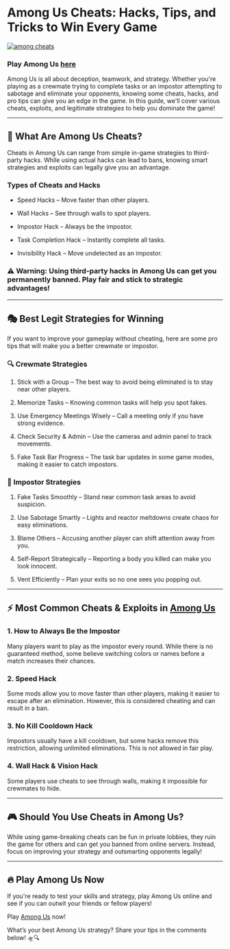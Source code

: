 # Among Us Cheats: Hacks, Tips, and Tricks to Win Every Game

[![among cheats](https://github.com/user-attachments/assets/4c4b5644-50b5-4e85-8898-ea0312aa5a8d)](https://amongus-online.io/)

### Play Among Us [here](https://amongus-online.io/)

Among Us is all about deception, teamwork, and strategy. Whether you're playing as a crewmate trying to complete tasks or an impostor attempting to sabotage and eliminate your opponents, knowing some cheats, hacks, and pro tips can give you an edge in the game. In this guide, we'll cover various cheats, exploits, and legitimate strategies to help you dominate the game!

---
## 🚀 What Are Among Us Cheats?

Cheats in Among Us can range from simple in-game strategies to third-party hacks. While using actual hacks can lead to bans, knowing smart strategies and exploits can legally give you an advantage.

### Types of Cheats and Hacks

- Speed Hacks – Move faster than other players.

- Wall Hacks – See through walls to spot players.

- Impostor Hack – Always be the impostor.

- Task Completion Hack – Instantly complete all tasks.

-  Invisibility Hack – Move undetected as an impostor.

### ⚠️ Warning: Using third-party hacks in Among Us can get you permanently banned. Play fair and stick to strategic advantages!

---
## 🎭 Best Legit Strategies for Winning

If you want to improve your gameplay without cheating, here are some pro tips that will make you a better crewmate or impostor.

### 🔍 Crewmate Strategies

1. Stick with a Group – The best way to avoid being eliminated is to stay near other players.

2. Memorize Tasks – Knowing common tasks will help you spot fakes.

3. Use Emergency Meetings Wisely – Call a meeting only if you have strong evidence.

4. Check Security & Admin – Use the cameras and admin panel to track movements.

5. Fake Task Bar Progress – The task bar updates in some game modes, making it easier to catch impostors.

### 🔪 Impostor Strategies

1. Fake Tasks Smoothly – Stand near common task areas to avoid suspicion.

2. Use Sabotage Smartly – Lights and reactor meltdowns create chaos for easy eliminations.

3. Blame Others – Accusing another player can shift attention away from you.

4. Self-Report Strategically – Reporting a body you killed can make you look innocent.

5. Vent Efficiently – Plan your exits so no one sees you popping out.

---
## ⚡ Most Common Cheats & Exploits in [Among Us](https://amongus-online.io/)

### 1. How to Always Be the Impostor

Many players want to play as the impostor every round. While there is no guaranteed method, some believe switching colors or names before a match increases their chances.

### 2. Speed Hack

Some mods allow you to move faster than other players, making it easier to escape after an elimination. However, this is considered cheating and can result in a ban.

### 3. No Kill Cooldown Hack

Impostors usually have a kill cooldown, but some hacks remove this restriction, allowing unlimited eliminations. This is not allowed in fair play.

### 4. Wall Hack & Vision Hack

Some players use cheats to see through walls, making it impossible for crewmates to hide.

---
## 🎮 Should You Use Cheats in Among Us?

While using game-breaking cheats can be fun in private lobbies, they ruin the game for others and can get you banned from online servers. Instead, focus on improving your strategy and outsmarting opponents legally!

---
## 🔥 Play Among Us Now

If you're ready to test your skills and strategy, play Among Us online and see if you can outwit your friends or fellow players!

Play [Among Us](https://amongus-online.io/) now!

What’s your best Among Us strategy? Share your tips in the comments below! 🛸🔍

